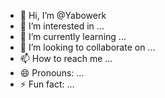 - 👋 Hi, I’m @Yabowerk
- 👀 I’m interested in ...
- 🌱 I’m currently learning ...
- 💞️ I’m looking to collaborate on ...
- 📫 How to reach me ...
- 😄 Pronouns: ...
- ⚡ Fun fact: ...

<!---
Yabowerk/Yabowerk is a ✨ special ✨ repository because its `README.md` (this file) appears on your GitHub profile.
You can click the Preview link to take a look at your changes.
--->
